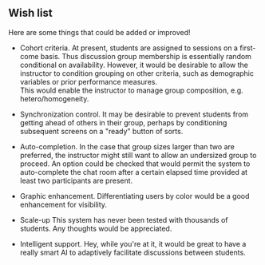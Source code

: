 ## Wish list

Here are some things that could be added or improved!

* Cohort criteria. At present, students are assigned to sessions on a first-come basis. 
Thus discussion group membership is essentially random conditional on availability. 
However, it would be desirable to allow the instructor to condition grouping on other criteria, 
such as demographic variables or prior performance measures.  
This would enable the instructor to manage group composition, e.g. hetero/homogeneity.

* Synchronization control. 
It may be desirable to prevent students from getting ahead of others in their group, 
perhaps by conditioning subsequent screens on a "ready" button of sorts.

* Auto-completion. In the case that group sizes larger than two are preferred, 
the instructor might still want to allow an undersized group to proceed. 
An option could be checked that would permit the system to auto-complete the chat room 
after a certain elapsed time provided at least two participants are present.

* Graphic enhancement. 
Differentiating users by color would be a good enhancement for visibility. 

* Scale-up
This system has never been tested with thousands of students. Any thoughts would be appreciated. 

* Intelligent support. Hey, while you're at it, it would be great to have a really smart
AI to adaptively facilitate discussions between students.
